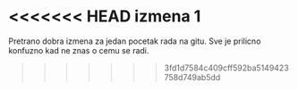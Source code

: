<<<<<<< HEAD
izmena 1
=======
Pretrano dobra izmena za jedan pocetak rada na gitu. 
Sve je prilicno konfuzno kad ne znas o cemu se radi. 
>>>>>>> 3fd1d7584c409cff592ba5149423758d749ab5dd
